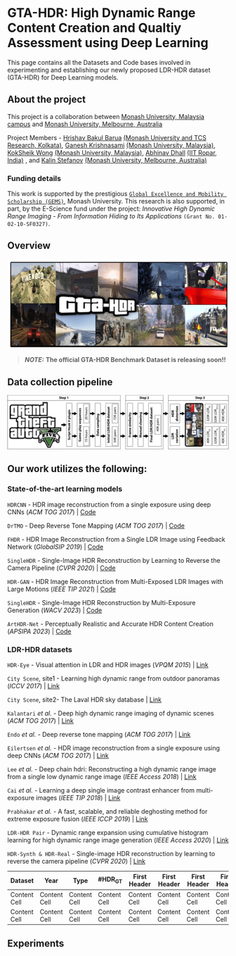 # GTA-HDR: High Dynamic Range Content Creation and Qualtiy Assessment using Deep Learning   

This page contains all the Datasets and Code bases involved in experimenting and establishing our newly proposed LDR-HDR dataset (GTA-HDR) for Deep Learning models.

## About the project

This project is a collaboration between [Monash University, Malaysia campus](https://www.monash.edu.my/) and [Monash University, Melbourne, Australia](https://www.monash.edu/)

Project Members - [Hrishav Bakul Barua](https://www.researchgate.net/profile/Hrishav-Barua)  [(Monash University and TCS Research, Kolkata)](https://www.tcs.com/research-and-innovation), [Ganesh Krishnasami](https://research.monash.edu/en/persons/ganesh-krishnasamy) [(Monash University, Malaysia)](https://www.monash.edu.my/), [KokSheik Wong](https://scholar.google.com/citations?user=oMjrLWcAAAAJ&hl=en) [(Monash University, Malaysia)](https://www.monash.edu.my/), [Abhinav Dhall](https://sites.google.com/site/dhallabhinav/) [(IIT Ropar, India)](https://www.iitrpr.ac.in/) , and [Kalin Stefanov](https://research.monash.edu/en/persons/kalin-stefanov) [(Monash University, Melbourne, Australia)](https://www.monash.edu/)

### Funding details

This work is supported by the prestigious [`Global Excellence and Mobility Scholarship (GEMS)`](https://www.monash.edu.my/research/support-and-scholarships/gems-scholarship), Monash University. This research is also supported, in part, by the E-Science fund under the project: *Innovative High Dynamic Range Imaging - From Information Hiding to Its Applications* `(Grant No. 01-02-10-SF0327)`.

## Overview

![My Image](assets/GTA-HDR-Teaser.png)

> **_NOTE:_** **The official GTA-HDR Benchmark Dataset is releasing soon!!**  

## Data collection pipeline

![My Image](assets/data_pipeline.png)


## Our work utilizes the following:

### State-of-the-art learning models


`HDRCNN` - HDR image reconstruction from a single exposure using deep CNNs (*ACM TOG 2017*) | [Code](https://github.com/gabrieleilertsen/hdrcnn)

`DrTMO` - Deep Reverse Tone Mapping (*ACM TOG 2017*) | [Code](https://github.com/shleecs/DrTMO_unofficial_pytorch)

`FHDR` - HDR Image Reconstruction from a Single LDR Image using Feedback Network (*GlobalSIP 2019*) | [Code](https://github.com/mukulkhanna/FHDR)

`SingleHDR` - Single-Image HDR Reconstruction by Learning to Reverse the Camera Pipeline (*CVPR 2020*) | [Code](https://github.com/alex04072000/SingleHDR) 

`HDR-GAN` - HDR Image Reconstruction from Multi-Exposed LDR Images with Large Motions (*IEEE TIP 2021*) | [Code](https://github.com/nonu116/HDR-GAN)

`SingleHDR` - Single-Image HDR Reconstruction by Multi-Exposure Generation (*WACV 2023*) | [Code](https://github.com/VinAIResearch/single_image_hdr)

`ArtHDR-Net` - Perceptually Realistic and Accurate HDR Content Creation (*APSIPA 2023*) | [Code](https://arxiv.org/abs/2309.03827#:~:text=ArtHDR%2DNet%3A%20Perceptually%20Realistic%20and%20Accurate%20HDR%20Content%20Creation,-Hrishav%20Bakul%20Barua&text=High%20Dynamic%20Range%20(HDR)%20content,and%20Augmented%2FVirtual%20Reality%20industries.)


### LDR-HDR datasets

`HDR-Eye` - Visual attention in LDR and HDR images (*VPQM 2015*) | [Link](https://www.epfl.ch/labs/mmspg/downloads/hdr-eye/)

`City Scene`, site1 - Learning high dynamic range from outdoor panoramas (*ICCV 2017*) | [Link](https://github.com/jacenfox/ldr2hdr-public) 
           
`City Scene`, site2- The Laval HDR sky database | [Link](http://hdrdb.com/)

`Kalantari` *et al.* - Deep high dynamic range imaging of dynamic scenes (*ACM TOG 2017*) | [Link](https://cseweb.ucsd.edu/~viscomp/projects/SIG17HDR/)

`Endo` *et al.* - Deep reverse tone mapping (*ACM TOG 2017*) | [Link](https://www.npal.cs.tsukuba.ac.jp/~endo/projects/DrTMO/)

`Eilertsen` *et al.* - HDR image reconstruction from a single exposure using deep CNNs (*ACM TOG 2017*) | [Link](https://computergraphics.on.liu.se/hdrcnn/)

`Lee` *et al.* - Deep chain hdri: Reconstructing a high dynamic range image from a single low dynamic range image (*IEEE Access 2018*) | [Link](https://siyeong-lee.github.io/hdr_vds_dataset/)

`Cai` *et al.* - Learning a deep single image contrast enhancer from multi-exposure images (*IEEE TIP 2018*) | [Link](https://github.com/csjcai/SICE)

`Prabhakar` *et al.* - A fast, scalable, and reliable deghosting method for extreme exposure fusion (*IEEE ICCP 2019*) | [Link](https://github.com/rajat95/Deep-Deghosting-HDR)

`LDR-HDR Pair` - Dynamic range expansion using cumulative histogram learning for high dynamic range image generation (*IEEE Access 2020*) | [Link](https://github.com/HanbyolJang/LDR-HDR-pair_Dataset/tree/master)

`HDR-Synth & HDR-Real` - Single-image HDR reconstruction by learning to reverse the camera pipeline (*CVPR 2020*) | [Link](https://github.com/alex04072000/SingleHDR)


| Dataset       |    Year       |     Type     | #HDR<sub>GT<sub> | First Header | First Header | First Header | First Header | First Header |
| ------------- | ------------- | -------------| -------------| -------------| -------------| -------------| -------------| -------------|
| Content Cell  | Content Cell  | Content Cell | Content Cell | Content Cell | Content Cell | Content Cell | Content Cell | Content Cell |
| Content Cell  | Content Cell  | Content Cell | Content Cell | Content Cell | Content Cell | Content Cell | Content Cell | Content Cell |



## Experiments






